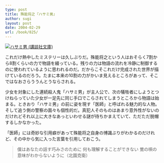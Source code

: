 ```yaml
---
type: post
title: 殊能将之『ハサミ男』
author: sugi
layout: post
date: 2004-02-29
url: /book/825/
---
```

<a href="http://www.amazon.co.jp/exec/obidos/ASIN/4062735229/chezsugi-22/ref=nosim/" name="amazletlink" target="_blank"><img src="http://ecx.images-amazon.com/images/I/51P9BTYWETL.jpg" alt="ハサミ男 (講談社文庫)" class="alignleft" /></a>


これだけ熱中したミステリーは久しぶりだ。殊能将之という人はおそらく7割から8割くらいの力で物語を綴っている。残りの力は物語の流れを冷静に制御するのに使われているように思われるのだ。だからこそこれだけ完成された世界が描けているのだろう。たまに本来の10割の力がかいま見えるところがあって、そこではなおさらううんとうならされる。

少女を対象にした連続殺人鬼「ハサミ男」が主人公で、次の犠牲者にしようとつけねらっていた少女が一足先に同じ手口でこらされてしまうところから物語は始まる。ときおり「ハサミ男」の前に姿を現す「医師」と呼ばれる魅力的な人物。そして追う側の警察の面々も個性的だ。真犯人そのものはあまり意外性がないのだけれどそれ以上に大きなあっといわせる謎が待ちかまえていて、ただただ脱帽するしかなかった。

「医師」には奇妙な引用癖があって殊能将之自身の博識ぶりがわかるのだけれど、その中から気に入った言葉を引用しておこう。

> 僕はあなたの話す巧みさのために 何も理解することができない 鶯の唄の意味がわからないように（北園克衛）

